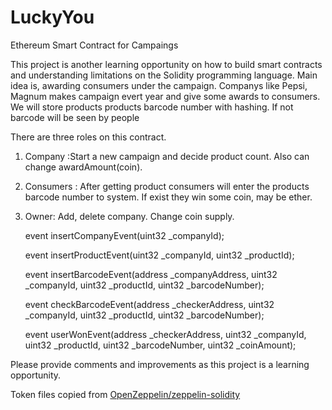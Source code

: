 # LuckyYou
Ethereum Smart Contract for Campaings

This project is another learning opportunity on how to build smart contracts and understanding limitations on the Solidity programming language. Main idea is, awarding consumers under the campaign. Companys like Pepsi, Magnum makes campaign evert year and give some awards to consumers. We will store products products barcode number with hashing. If not barcode will be seen by people

There are three roles on this contract.

1. Company :Start a new campaign and decide product count. Also can change awardAmount(coin).

2. Consumers : After getting product consumers will enter the products barcode number to system. If exist they win some coin, may be ether.

3. Owner: Add, delete company. Change coin supply.

    event insertCompanyEvent(uint32 _companyId);
    
    event insertProductEvent(uint32 _companyId, uint32 _productId);
    
    event insertBarcodeEvent(address _companyAddress, uint32 _companyId, uint32 _productId, uint32 _barcodeNumber);
    
    event checkBarcodeEvent(address _checkerAddress, uint32 _companyId, uint32 _productId, uint32 _barcodeNumber);
    
    event userWonEvent(address _checkerAddress, uint32 _companyId, uint32 _productId, uint32 _barcodeNumber, uint32 _coinAmount);


Please provide comments and improvements as this project is a learning opportunity. 


Token files copied from [OpenZeppelin/zeppelin-solidity](https://github.com/OpenZeppelin/zeppelin-solidity)

